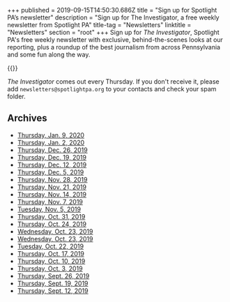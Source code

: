 +++
published = 2019-09-15T14:50:30.686Z
title = "Sign up for Spotlight PA’s newsletter"
description = "Sign up for The Investigator, a free weekly newsletter from Spotlight PA"
title-tag = "Newsletters"
linktitle = "Newsletters"
section = "root"
+++
Sign up for *The Investigator*, Spotlight PA's free weekly newsletter with exclusive, behind-the-scenes looks at our reporting, plus a roundup of the best journalism from across Pennsylvania and some fun along the way.

{{<newsletter-form>}}

*The Investigator* comes out every Thursday. If you don't receive it, please add `newsletters@spotlightpa.org` to your contacts and check your spam folder.

## Archives

* [Thursday, Jan. 9, 2020](http://eepurl.com/gPd5PP)
* [Thursday, Jan. 2, 2020](http://eepurl.com/gM-A_9)
* [Thursday, Dec. 26, 2019](http://eepurl.com/gM-At5)
* [Thursday, Dec. 19, 2019](http://eepurl.com/gM8RFb)
* [Thursday, Dec. 12, 2019](http://eepurl.com/gMvUTH)
* [Thursday, Dec. 5, 2019](http://eepurl.com/gK5dBH)
* [Thursday, Nov. 28, 2019](http://eepurl.com/gKDpZr)
* [Thursday, Nov. 21, 2019](http://eepurl.com/gKhUD1)
* [Thursday, Nov. 14, 2019](http://eepurl.com/gJvlf9)
* [Thursday, Nov. 7, 2019](http://eepurl.com/gIPXmH)
* [Tuesday, Nov. 5, 2019](http://eepurl.com/gIEl_v)
* [Thursday, Oct. 31, 2019](http://eepurl.com/gIaCFz)
* [Thursday, Oct. 24, 2019](http://eepurl.com/gHkXWj)
* [Wednesday, Oct. 23, 2019](http://eepurl.com/gHvIZD)
* [Wednesday, Oct. 23, 2019](http://eepurl.com/gHp8Tz)
* [Tuesday, Oct. 22, 2019](http://eepurl.com/gHh1Gj)
* [Thursday, Oct. 17, 2019](http://eepurl.com/gGJf9f)
* [Thursday, Oct. 10, 2019](http://eepurl.com/gFmYXv)
* [Thursday, Oct. 3, 2019](http://eepurl.com/gEB2Af)
* [Thursday, Sept. 26, 2019](http://eepurl.com/gDUHcj)
* [Thursday, Sept. 19, 2019](http://eepurl.com/gDAg8P)
* [Thursday, Sept. 12, 2019](http://eepurl.com/gBr0ez)

